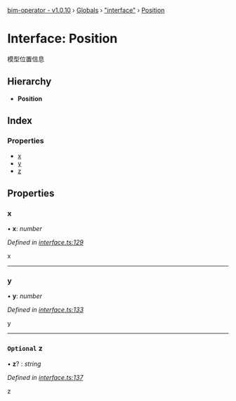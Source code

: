 [bim-operator - v1.0.10](../README.md) › [Globals](../globals.md) › ["interface"](../modules/_interface_.md) › [Position](_interface_.position.md)

# Interface: Position

模型位置信息

## Hierarchy

* **Position**

## Index

### Properties

* [x](_interface_.position.md#x)
* [y](_interface_.position.md#y)
* [z](_interface_.position.md#optional-z)

## Properties

###  x

• **x**: *number*

*Defined in [interface.ts:129](https://github.com/youkaisteve/bim-operator/blob/93030cf/src/interface.ts#L129)*

x

___

###  y

• **y**: *number*

*Defined in [interface.ts:133](https://github.com/youkaisteve/bim-operator/blob/93030cf/src/interface.ts#L133)*

y

___

### `Optional` z

• **z**? : *string*

*Defined in [interface.ts:137](https://github.com/youkaisteve/bim-operator/blob/93030cf/src/interface.ts#L137)*

z
